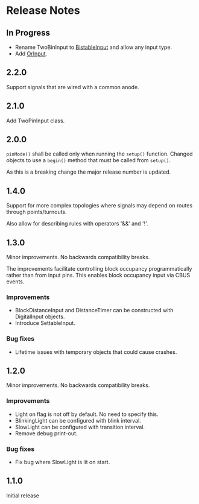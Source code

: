# Release Notes

## In Progress
* Rename TwoBinInput to [BistableInput](Design.md#bistableinput) and allow any input type.
* Add [OrInput](Design.md#orinput).

## 2.2.0
Support signals that are wired with a common anode.

## 2.1.0
Add TwoPinInput class.

## 2.0.0
`pinMode()` shall be called only when running the `setup()` function.
Changed objects to use a `begin()` method that must be called from `setup()`.

As this is a breaking change the major release number is updated.

## 1.4.0
Support for more complex topologies where signals may depend
on routes through points/turnouts.

Also allow for describing rules with operators '&&' and '!'.

## 1.3.0
Minor improvements. No backwards compatibility breaks.

The improvements facilitate controlling block occupancy programmatically
rather than from input pins. 
This enables block occupancy input via CBUS events. 
### Improvements
* BlockDistanceInput and DistanceTimer can be constructed with 
  DigitalInput objects.
* Introduce SettableInput.
### Bug fixes
* Lifetime issues with temporary objects that could cause crashes.

## 1.2.0
Minor improvements. No backwards compatibility breaks.
### Improvements
* Light on flag is not off by default. No need to specify this.
* BlinkingLight can be configured with blink interval.
* SlowLight can be configured with transition interval.
* Remove debug print-out.
### Bug fixes
* Fix bug where SlowLight is lit on start.

## 1.1.0
Initial release